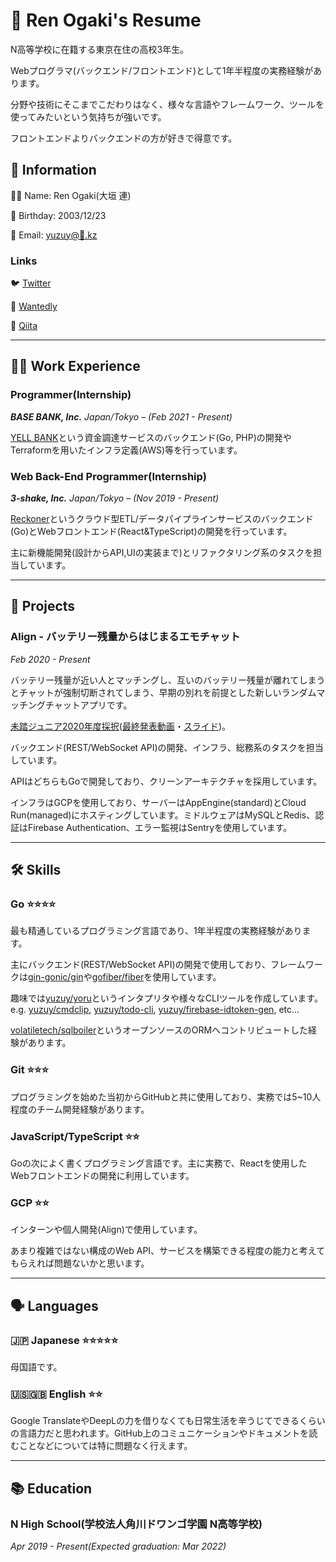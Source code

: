 # 👔 Ren Ogaki's Resume

N高等学校に在籍する東京在住の高校3年生。

Webプログラマ(バックエンド/フロントエンド)として1年半程度の実務経験があります。

分野や技術にそこまでこだわりはなく、様々な言語やフレームワーク、ツールを使ってみたいという気持ちが強いです。

フロントエンドよりバックエンドの方が好きで得意です。

## 📎 Information

🧑‍💻 Name: Ren Ogaki(大垣 連)

🎂 Birthday: 2003/12/23

📧 Email: [yuzuy@🚀.kz](mailto:yuzuy@🚀.kz)

### Links

🐦 [Twitter](https://twitter.com/re_yuzuy)

📃 [Wantedly](https://www.wantedly.com/users/121072822)

📝 [Qiita](https://qiita.com/yuzuy)

---

## **🧑‍💻** Work Experience

### Programmer(Internship)
***BASE BANK, Inc.** Japan/Tokyo – (Feb 2021 - Present)*

[YELL BANK](https://thebase.in/yellbank)という資金調達サービスのバックエンド(Go, PHP)の開発やTerraformを用いたインフラ定義(AWS)等を行っています。

### Web Back-End Programmer(Internship)

***3-shake, Inc.** Japan/Tokyo – (Nov 2019 - Present)*

[Reckoner](https://reckoner.io)というクラウド型ETL/データパイプラインサービスのバックエンド(Go)とWebフロントエンド(React&TypeScript)の開発を行っています。

主に新機能開発(設計からAPI,UIの実装まで)とリファクタリング系のタスクを担当しています。

---

## 🚀 Projects

### Align - バッテリー残量からはじまるエモチャット

*Feb 2020 - Present*

バッテリー残量が近い人とマッチングし、互いのバッテリー残量が離れてしまうとチャットが強制切断されてしまう、早期の別れを前提とした新しいランダムマッチングチャットアプリです。

[未踏ジュニア2020年度採択](https://jr.mitou.org/projects/2020/align)([最終発表動画](https://www.youtube.com/watch?v=r8WlvrgwB4k)・[スライド](https://speakerdeck.com/___soprog/wei-ta-ziyunia2020-align-zui-zhong-fa-biao-zi-liao))。

バックエンド(REST/WebSocket API)の開発、インフラ、総務系のタスクを担当しています。

APIはどちらもGoで開発しており、クリーンアーキテクチャを採用しています。

インフラはGCPを使用しており、サーバーはAppEngine(standard)とCloud Run(managed)にホスティングしています。ミドルウェアはMySQLとRedis、認証はFirebase Authentication、エラー監視はSentryを使用しています。

---

## 🛠 Skills

### Go ⭐️⭐️⭐️⭐️

最も精通しているプログラミング言語であり、1年半程度の実務経験があります。

主にバックエンド(REST/WebSocket API)の開発で使用しており、フレームワークは[gin-gonic/gin](https://github.com/gin-gonic/gin)や[gofiber/fiber](https://github.com/gofiber/fiber)を使用しています。

趣味では[yuzuy/yoru](https://github.com/yuzuy/yoru)というインタプリタや様々なCLIツールを作成しています。e.g. [yuzuy/cmdclip](https://github.com/yuzuy/cmdclip), [yuzuy/todo-cli](https://github.com/yuzuy/todo-cli), [yuzuy/firebase-idtoken-gen](https://github.com/yuzuy/firebase-idtoken-gen), etc...

[volatiletech/sqlboiler](https://github.com/volatiletech/sqlboiler)というオープンソースのORMへコントリビュートした経験があります。

### Git ⭐⭐⭐

プログラミングを始めた当初からGitHubと共に使用しており、実務では5~10人程度のチーム開発経験があります。

### JavaScript/TypeScript ⭐⭐

Goの次によく書くプログラミング言語です。主に実務で、Reactを使用したWebフロントエンドの開発に利用しています。

### GCP ⭐️⭐️

インターンや個人開発(Align)で使用しています。

あまり複雑ではない構成のWeb API、サービスを構築できる程度の能力と考えてもらえれば問題ないかと思います。

---

## 🗣 Languages

### 🇯🇵 Japanese ⭐️⭐️⭐️⭐️⭐

母国語です。

### 🇺🇸🇬🇧 English ⭐⭐

Google TranslateやDeepLの力を借りなくても日常生活を辛うじてできるくらいの言語力だと思われます。GitHub上のコミュニケーションやドキュメントを読むことなどについては特に問題なく行えます。

---

## 📚 Education

### N High School(学校法人角川ドワンゴ学園 N高等学校)

*Apr 2019 - Present(Expected graduation: Mar 2022)*
